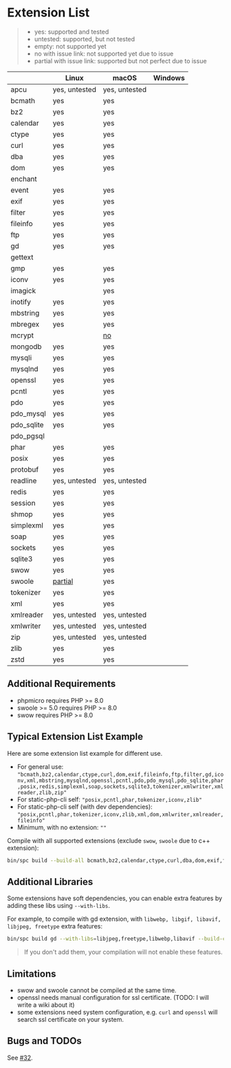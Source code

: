 # Extension List

> - yes: supported and tested
> - untested: supported, but not tested
> - empty: not supported yet
> - no with issue link: not supported yet due to issue
> - partial with issue link: supported but not perfect due to issue

|            | Linux                                                               | macOS                                                          | Windows |
|------------|---------------------------------------------------------------------|----------------------------------------------------------------|---------|
| apcu       | yes, untested                                                       | yes, untested                                                  |         |
| bcmath     | yes                                                                 | yes                                                            |         |
| bz2        | yes                                                                 | yes                                                            |         |
| calendar   | yes                                                                 | yes                                                            |         |
| ctype      | yes                                                                 | yes                                                            |         |
| curl       | yes                                                                 | yes                                                            |         |
| dba        | yes                                                                 | yes                                                            |         | 
| dom        | yes                                                                 | yes                                                            |         |
| enchant    |                                                                     |                                                                |         |
| event      | yes                                                                 | yes                                                            |         |
| exif       | yes                                                                 | yes                                                            |         |
| filter     | yes                                                                 | yes                                                            |         |
| fileinfo   | yes                                                                 | yes                                                            |         |
| ftp        | yes                                                                 | yes                                                            |         |
| gd         | yes                                                                 | yes                                                            |         |
| gettext    |                                                                     |                                                                |         |
| gmp        | yes                                                                 | yes                                                            |         |
| iconv      | yes                                                                 | yes                                                            |         |
| imagick    |                                                                     | yes                                                            |         |
| inotify    | yes                                                                 | yes                                                            |         |
| mbstring   | yes                                                                 | yes                                                            |         |
| mbregex    | yes                                                                 | yes                                                            |         |
| mcrypt     |                                                                     | [no](https://github.com/crazywhalecc/static-php-cli/issues/32) |         |
| mongodb    | yes                                                                 | yes                                                            |         |
| mysqli     | yes                                                                 | yes                                                            |         |
| mysqlnd    | yes                                                                 | yes                                                            |         |
| openssl    | yes                                                                 | yes                                                            |         |
| pcntl      | yes                                                                 | yes                                                            |         |
| pdo        | yes                                                                 | yes                                                            |         |
| pdo_mysql  | yes                                                                 | yes                                                            |         |
| pdo_sqlite | yes                                                                 | yes                                                            |         |
| pdo_pgsql  |                                                                     |                                                                |         |
| phar       | yes                                                                 | yes                                                            |         |
| posix      | yes                                                                 | yes                                                            |         |
| protobuf   | yes                                                                 | yes                                                            |         |
| readline   | yes, untested                                                       | yes, untested                                                  |         |
| redis      | yes                                                                 | yes                                                            |         |
| session    | yes                                                                 | yes                                                            |         |
| shmop      | yes                                                                 | yes                                                            |         |
| simplexml  | yes                                                                 | yes                                                            |         |
| soap       | yes                                                                 | yes                                                            |         |
| sockets    | yes                                                                 | yes                                                            |         |
| sqlite3    | yes                                                                 | yes                                                            |         |
| swow       | yes                                                                 | yes                                                            |         |
| swoole     | [partial](https://github.com/crazywhalecc/static-php-cli/issues/51) | yes                                                            |         |
| tokenizer  | yes                                                                 | yes                                                            |         |
| xml        | yes                                                                 | yes                                                            |         |
| xmlreader  | yes, untested                                                       | yes, untested                                                  |         |
| xmlwriter  | yes, untested                                                       | yes, untested                                                  |         |
| zip        | yes, untested                                                       | yes, untested                                                  |         |
| zlib       | yes                                                                 | yes                                                            |         |
| zstd       | yes                                                                 | yes                                                            |         |

## Additional Requirements

- phpmicro requires PHP >= 8.0
- swoole >= 5.0 requires PHP >= 8.0
- swow requires PHP >= 8.0

## Typical Extension List Example

Here are some extension list example for different use.

- For general use: `"bcmath,bz2,calendar,ctype,curl,dom,exif,fileinfo,ftp,filter,gd,iconv,xml,mbstring,mysqlnd,openssl,pcntl,pdo,pdo_mysql,pdo_sqlite,phar,posix,redis,simplexml,soap,sockets,sqlite3,tokenizer,xmlwriter,xmlreader,zlib,zip"`
- For static-php-cli self: `"posix,pcntl,phar,tokenizer,iconv,zlib"`
- For static-php-cli self (with dev dependencies): `"posix,pcntl,phar,tokenizer,iconv,zlib,xml,dom,xmlwriter,xmlreader,fileinfo"`
- Minimum, with no extension: `""`

Compile with all supported extensions (exclude `swow`, `swoole` due to c++ extension):

```bash
bin/spc build --build-all bcmath,bz2,calendar,ctype,curl,dba,dom,exif,fileinfo,filter,ftp,gd,gmp,iconv,mbregex,mbstring,mongodb,mysqli,mysqlnd,openssl,pcntl,pdo,pdo_mysql,pdo_sqlite,phar,posix,protobuf,redis,session,shmop,simplexml,soap,sockets,sqlite3,tokenizer,xml,xmlreader,xmlwriter,yaml,zip,zlib,zstd --with-libs=libjpeg,freetype,libwebp,libavif --debug
```

## Additional Libraries

Some extensions have soft dependencies, you can enable extra features by adding these libs using `--with-libs`.

For example, to compile with gd extension, with `libwebp, libgif, libavif, libjpeg, freetype` extra features:

```bash
bin/spc build gd --with-libs=libjpeg,freetype,libwebp,libavif --build-cli
```

> If you don't add them, your compilation will not enable these features.

## Limitations

- swow and swoole cannot be compiled at the same time.
- openssl needs manual configuration for ssl certificate. (TODO: I will write a wiki about it)
- some extensions need system configuration, e.g. `curl` and `openssl` will search ssl certificate on your system.

## Bugs and TODOs

See [#32](https://github.com/crazywhalecc/static-php-cli/issues/32).
